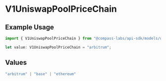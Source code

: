 # V1UniswapPoolPriceChain

## Example Usage

```typescript
import { V1UniswapPoolPriceChain } from "@compass-labs/api-sdk/models/operations";

let value: V1UniswapPoolPriceChain = "arbitrum";
```

## Values

```typescript
"arbitrum" | "base" | "ethereum"
```